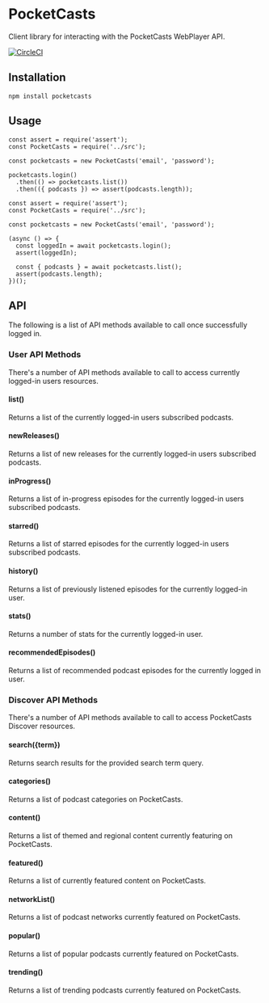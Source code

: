 # PocketCasts

Client library for interacting with the PocketCasts WebPlayer API.

[![CircleCI](https://circleci.com/gh/coughlanio/pocketcasts.svg?style=svg)](https://circleci.com/gh/coughlanio/pocketcasts)

## Installation

```
npm install pocketcasts
````

## Usage

```
const assert = require('assert');
const PocketCasts = require('../src');

const pocketcasts = new PocketCasts('email', 'password');

pocketcasts.login()
  .then(() => pocketcasts.list())
  .then(({ podcasts }) => assert(podcasts.length));
```

```
const assert = require('assert');
const PocketCasts = require('../src');

const pocketcasts = new PocketCasts('email', 'password');

(async () => {
  const loggedIn = await pocketcasts.login();
  assert(loggedIn);

  const { podcasts } = await pocketcasts.list();
  assert(podcasts.length);
})();
```

## API
The following is a list of API methods available to call once successfully logged in.

### User API Methods
There's a number of API methods available to call to access currently logged-in users resources.

#### list()
Returns a list of the currently logged-in users subscribed podcasts.

#### newReleases()
Returns a list of new releases for the currently logged-in users subscribed podcasts.

#### inProgress()
Returns a list of in-progress episodes for the currently logged-in users subscribed podcasts.

#### starred()
Returns a list of starred episodes for the currently logged-in users subscribed podcasts.

#### history()
Returns a list of previously listened episodes for the currently logged-in user.

#### stats()
Returns a number of stats for the currently logged-in user.

#### recommendedEpisodes()
Returns a list of recommended podcast episodes for the currently logged in user.

### Discover API Methods
There's a number of API methods available to call to access PocketCasts Discover resources.

#### search({term})
Returns search results for the provided search term query.

#### categories()
Returns a list of podcast categories on PocketCasts.

#### content()
Returns a list of themed and regional content currently featuring on PocketCasts.

#### featured()
Returns a list of currently featured content on PocketCasts.

#### networkList()
Returns a list of podcast networks currently featured on PocketCasts.

#### popular()
Returns a list of popular podcasts currently featured on PocketCasts.

#### trending()
Returns a list of trending podcasts currently featured on PocketCasts.